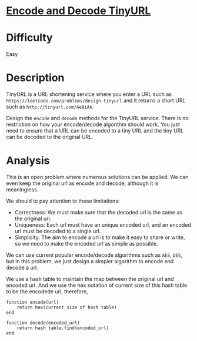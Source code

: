 # [Encode and Decode TinyURL](https://leetcode.com/problems/encode-and-decode-tinyurl/)

# Difficulty

Easy

# Description

TinyURL is a URL shortening service where you enter a URL such as `https://leetcode.com/problems/design-tinyurl` and it returns a short URL such as `http://tinyurl.com/4e9iAk`.

Design the `encode` and `decode` methods for the TinyURL service. There is no restriction on how your encode/decode algorithm should work. You just need to ensure that a URL can be encoded to a tiny URL and the tiny URL can be decoded to the original URL.

# Analysis

This is an open problem where numerous solutions can be applied. We can even keep the original url as encode and decode, although it is meaningless.

We should to pay attention to these limitations:
- Correctness: We must make sure that the decoded url is the same as the original url.
- Uniqueness: Each url must have an unique encoded url, and an encoded url must be decoded to a single url.
- Simplicity: The aim to encode a url is to make it easy to share or write, so we need to make the encoded url as simple as possible.

We can use current popular encode/decode algorithms such as `AES`, `DES`, but in this problem, we just design a simpler algorithm to encode and decode a url.

We use a hash table to maintain the map between the original url and encoded url. And we use the hex notation of current size of this hash table to be the encodede url, therefore,
```
function encode(url)
    return hex(current size of hash table)
end

function decode(encoded_url)
    return hash table.find(encoded_url)
end
```
